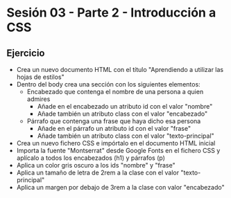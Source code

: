 # Sesión 03 - Parte 2 - Introducción a CSS
## Ejercicio
- Crea un nuevo documento HTML con el título "Aprendiendo a utilizar las hojas de estilos"
- Dentro del body crea una sección con los siguientes elementos:
    - Encabezado que contenga el nombre de una persona a quien admires
        - Añade en el encabezado un atributo id con el valor "nombre"
        - Añade también un atributo class con el valor "encabezado"
    - Párrafo que contenga una frase que haya dicho esa persona
        - Añade en el párrafo un atributo id con el valor "frase"
        - Añade también un atributo class con el valor "texto-principal"
- Crea un nuevo fichero CSS e impórtalo en el documento HTML inicial
- Importa la fuente "Montserrat" desde Google Fonts en el fichero CSS y aplícalo a todos los encabezados (h1) y párrafos (p)
- Aplica un color gris oscuro a los ids "nombre" y "frase"
- Aplica un tamaño de letra de 2rem a la clase con el valor "texto-principal"
- Aplica un margen por debajo de 3rem a la clase con valor "encabezado"